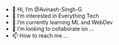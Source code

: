 - 👋 Hi, I’m @Avinash-Singh-G
- 👀 I’m interested in Everything Tech
- 🌱 I’m currently learning ML and WebDev
- 💞️ I’m looking to collaborate on ...
- 📫 How to reach me ...

<!---
Avinash-Singh-G/Avinash-Singh-G is a ✨ special ✨ repository because its `README.md` (this file) appears on your GitHub profile.
You can click the Preview link to take a look at your changes.
--->
